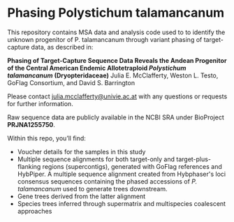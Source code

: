 # Phasing Polystichum talamancanum

This repository contains MSA data and analysis code used to to identify the unknown progenitor of P. talamancanum through variant phasing of target-capture data, as described in:

**Phasing of Target-Capture Sequence Data Reveals the Andean Progenitor of the Central American Endemic Allotetraploid _Polystichum talamancanum_ (Dryopteridaceae)**
Julia E. McClafferty, Weston L. Testo, GoFlag Consortium, and David S. Barrington

Please contact julia.mcclafferty@univie.ac.at with any questions or requests for further information.

Raw sequence data are publicly available in the NCBI SRA under BioProject **PRJNA1255750**.

Within this repo, you’ll find:
* Voucher details for the samples in this study  
* Multiple sequence alignments for both target-only and target-plus-flanking regions (supercontigs), generated with GoFlag references and HybPiper. A multiple sequence alignment created from Hybphaser's loci consensus sequences containing the phased accessions of _P. talamancanum_ used to generate trees downstream.
* Gene trees derived from the latter alignment 
* Species trees inferred through supermatrix and multispecies coalescent approaches
